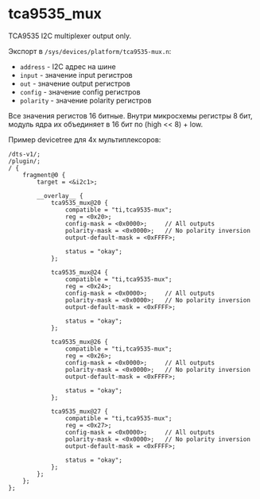 # tca9535_mux

TCA9535 I2C multiplexer output only.

Экспорт в `/sys/devices/platform/tca9535-mux.n`:

* `address` - I2C адрес на шине
* `input` - значение input регистров
* `out` - значение output регистров
* `config` - значение config регистров
* `polarity` - значение polarity регистров

Все значения регистов 16 битные. Внутри микросхемы регистры 8 бит, модуль ядра их объединяет в 16 бит по (high << 8) + low.

Пример devicetree для 4х мультиплексоров:

```
/dts-v1/;
/plugin/;
/ {
    fragment@0 {
		target = <&i2c1>;
        
        __overlay__ {
            tca9535_mux@20 {
                compatible = "ti,tca9535-mux";
                reg = <0x20>;
                config-mask = <0x0000>;     // All outputs
                polarity-mask = <0x0000>;   // No polarity inversion
                output-default-mask = <0xFFFF>;
                
                status = "okay";
            };
            
            tca9535_mux@24 {
                compatible = "ti,tca9535-mux";
                reg = <0x24>;
                config-mask = <0x0000>;     // All outputs
                polarity-mask = <0x0000>;   // No polarity inversion
                output-default-mask = <0xFFFF>;

                status = "okay";
            };

            tca9535_mux@26 {
                compatible = "ti,tca9535-mux";
                reg = <0x26>;
                config-mask = <0x0000>;     // All outputs
                polarity-mask = <0x0000>;   // No polarity inversion
                output-default-mask = <0xFFFF>;

                status = "okay";
            };

            tca9535_mux@27 {
                compatible = "ti,tca9535-mux";
                reg = <0x27>;
                config-mask = <0x0000>;     // All outputs
                polarity-mask = <0x0000>;   // No polarity inversion
                output-default-mask = <0xFFFF>;

                status = "okay";
            };
        };
    };
};
```
